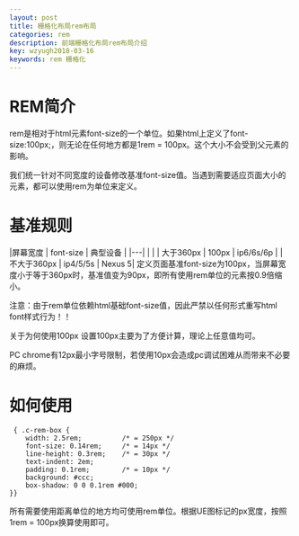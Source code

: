 ```yaml
---
layout: post
title: 栅格化布局rem布局
categories: rem 
description: 前端栅格化布局rem布局介绍
key: wzyugh2018-03-16
keywords: rem 栅格化
---
```


# REM简介
rem是相对于html元素font-size的一个单位。如果html上定义了font-size:100px;，则无论在任何地方都是1rem = 100px。这个大小不会受到父元素的影响。

我们统一针对不同宽度的设备修改基准font-size值。当遇到需要适应页面大小的元素，都可以使用rem为单位来定义。

# 基准规则
|屏幕宽度 | font-size | 典型设备 |
|---| | |
| 大于360px | 100px | ip6/6s/6p |
| 不大于360px | ip4/5/5s | Nexus 5|
定义页面基准font-size为100px，当屏幕宽度小于等于360px时，基准值变为90px，即所有使用rem单位的元素按0.9倍缩小。

注意：由于rem单位依赖html基础font-size值，因此严禁以任何形式重写html font样式行为！！

关于为何使用100px
设置100px主要为了方便计算，理论上任意值均可。

PC chrome有12px最小字号限制，若使用10px会造成pc调试困难从而带来不必要的麻烦。

# 如何使用
```
 { .c-rem-box {
    width: 2.5rem;          /* = 250px */
    font-size: 0.14rem;     /* = 14px */
    line-height: 0.3rem;    /* = 30px */
    text-indent: 2em;
    padding: 0.1rem;        /* = 10px */
    background: #ccc;
    box-shadow: 0 0 0.1rem #000;
}}
```
所有需要使用距离单位的地方均可使用rem单位。根据UE图标记的px宽度，按照1rem = 100px换算使用即可。
